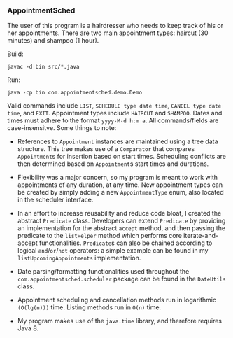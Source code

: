 ### AppointmentSched

The user of this program is a hairdresser who needs to keep track of his or her appointments. There are two main appointment types: haircut (30 minutes) and shampoo (1 hour).  

Build:

`javac -d bin src/*.java`

Run:

`java -cp bin com.appointmentsched.demo.Demo`

Valid commands include `LIST`, `SCHEDULE type date time`, `CANCEL type date time`, and `EXIT`. Appointment types include `HAIRCUT` and `SHAMPOO`. Dates and times must adhere to the format `yyyy-M-d h:m a`. All commands/fields are case-insensitve. Some things to note:  

- References to `Appointment` instances are maintained using a tree data structure. This tree makes use of a `Comparator` that compares `Appointment`s for insertion based on start times. Scheduling conflicts are then determined based on `Appointment`s start times and durations.

- Flexibility was a major concern, so my program is meant to work with appointments of any duration, at any time. New appointment types can be created by simply adding a new `AppointmentType` enum, also located in the scheduler interface.

- In an effort to increase reusability and reduce code bloat, I created the abstract `Predicate` class. Developers can extend `Predicate` by providing an implementation for the abstract `accept` method, and then passing the predicate to the `listHelper` method which performs core iterate-and-accept functionalities. `Predicate`s can also be chained according to logical `and`/`or`/`not` operators: a simple example can be found in my `listUpcomingAppointments` implementation.

- Date parsing/formatting functionalities used throughout the `com.appointmentsched.scheduler` package can be found in the `DateUtils` class.

- Appointment scheduling and cancellation methods run in logarithmic `(O(lg(n)))` time. Listing methods run in `O(n)` time.

- My program makes use of the `java.time` library, and therefore requires Java 8.